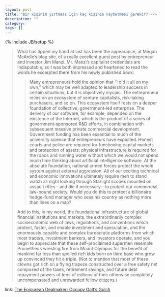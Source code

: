 ```yaml
---
layout: post
title: "Bir kişinin yırtması için kaç kişinin kaybetmesi gerekir? --> The Epicurean Dealmaker  Occupy Galt’s Gulch"
description: ""
category: 
tags: []
---
```

{% include JB/setup %}

> What has tipped my hand at last has been the appearance, at Megan McArdle’s blog site, of a really excellent guest post by entrepreneur and investor Jim Manzi. Mr. Manzi’s capitalist credentials are indisputable, so I was both impressed and heartened to read the words he excerpted there from his newly published book:
> 
>> Many entrepreneurs hold the opinion that “I did it all on my own,” which may be well adapted to leadership success in certain situations, but it is objectively myopic. The entrepreneur relies on an ecosystem of venture capitalists, risk-taking purchasers, and so on. This ecosystem itself rests on a deeper foundation of collective, government-led enterprise. The delivery of our software, for example, depended on the existence of the Internet, which is the product of a series of government-sponsored R&D efforts, in combination with subsequent massive private commercial development. Government funding has been essential to much of the university science that entrepreneurs have exploited. Honest courts and police are required for functioning capital markets and protection of assets; physical infrastructure is required for the roads and running water without which we would not spend much time thinking about artificial intelligence software. At the absolute foundation, national armed forces protect the whole system against external aggression. All of our exciting technical and economic innovations ultimately require men to stand watch all night looking through Starlight scopes mounted on assault rifles—and die if necessary—to protect our commercial, law-bound society. Would you do this to protect a billionaire hedge-fund manager who sees his country as nothing more than lines on a map?
> 
> Add to this, in my world, the foundational infrastructure of global financial institutions and markets, the extraordinarily complex socioeconomic web of laws, regulations, and conventions which protect, foster, and enable investment and speculation, and the enormously capable and complex bureacratic platforms from which most traders, investment bankers, and investors operate, and you begin to appreciate that these self-proclaimed supermen resemble Prometheus wresting fire from Mount Olympus for the benefit of mankind far less than spoiled rich kids born on third base who grow up convinced they hit a triple. (Not to mention that most of these clowns got rich on a flying trapeze constructed over a free safety net composed of the taxes, retirement savings, and future debt repayment powers of tens of millions of their otherwise completely uncompensated and unrewarded fellow citizens.)

link: [The Epicurean Dealmaker: Occupy Galt’s Gulch](http://epicureandealmaker.blogspot.com/2012/05/occupy-galt-gulch.html)

